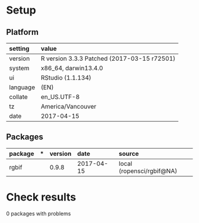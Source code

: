 # Setup

## Platform

|setting  |value                                       |
|:--------|:-------------------------------------------|
|version  |R version 3.3.3 Patched (2017-03-15 r72501) |
|system   |x86_64, darwin13.4.0                        |
|ui       |RStudio (1.1.134)                           |
|language |(EN)                                        |
|collate  |en_US.UTF-8                                 |
|tz       |America/Vancouver                           |
|date     |2017-04-15                                  |

## Packages

|package |*  |version |date       |source                    |
|:-------|:--|:-------|:----------|:-------------------------|
|rgbif   |   |0.9.8   |2017-04-15 |local (ropensci/rgbif@NA) |

# Check results
0 packages with problems


